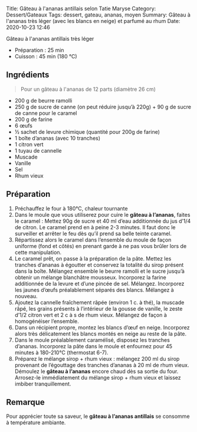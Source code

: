 Title: Gâteau à l'ananas antillais selon Tatie Maryse
Category: Dessert/Gateaux
Tags: dessert, gateau, ananas, moyen
Summary: Gâteau à l'ananas très léger (avec les blancs en neige) et parfumé au rhum
Date:  2020-10-23 12:46

Gâteau à l'ananas antillais très léger

- Préparation : 25 min
- Cuisson : 45 min (180 °C)

## Ingrédients
> Pour un gâteau à l'ananas de 12 parts (diamètre 26 cm)

- 200 g de beurre ramolli
- 250 g de sucre de canne (on peut réduire jusqu’à 220g) + 90 g de sucre de canne pour le caramel
- 200 g de farine
- 6 œufs
- ½ sachet de levure chimique (quantité pour 200g de farine)
- 1 boîte d’ananas (avec 10 tranches)
- 1 citron vert
- 1 tuyau de cannelle
- Muscade
- Vanille
- Sel
- Rhum vieux

## Préparation
1. Préchauffez le four à 180°C, chaleur tournante
2. Dans le moule que vous utiliserez pour cuire le **gâteau à l’ananas**, faites le caramel : Mettez 90g de sucre et 40 ml d’eau additionnée du jus d’1/4 de citron. Le caramel prend en à peine 2-3 minutes. Il faut donc le surveiller et arrêter le feu dès qu’il prend sa belle teinte caramel.
3. Répartissez alors le caramel dans l’ensemble du moule de façon uniforme (fond et côtés) en prenant garde à ne pas vous brûler lors de cette manipulation.
4. Le caramel prêt, on passe à la préparation de la pâte.
Mettez les tranches d’ananas à égoutter et conservez la totalité du sirop présent dans la boîte.
Mélangez ensemble le beurre ramolli et le sucre jusqu’à obtenir un mélange blanchâtre mousseux. Incorporez la farine additionnée de la levure et d’une pincée de sel. Mélangez. Incorporez les jaunes d’œufs préalablement séparés des blancs. Mélangez à nouveau.
5. Ajoutez la cannelle fraîchement râpée (environ 1 c. à thé), la muscade râpé, les grains présents à l’intérieur de la gousse de vanille, le zeste d’1/2 citron vert et 2 c à s de rhum vieux.
Mélangez de façon à homogénéiser l’ensemble.
6. Dans un récipient propre, montez les blancs d’œuf en neige.
Incorporez alors très délicatement les blancs montés en neige au reste de la pâte.
7. Dans le moule préalablement caramélisé, disposez les tranches d’ananas.
Incorporez la pâte dans le moule et enfournez pour 45 minutes à 180-210°C (thermostat 6-7).
8. Préparez le mélange sirop + rhum vieux : mélangez 200 ml du sirop provenant de l’égouttage des tranches d’ananas à 20 ml de rhum vieux.
Démoulez le <strong>gâteau à l’ananas</strong> encore chaud dès sa sortie du four. Arrosez-le immédiatement du mélange sirop + rhum vieux et laissez imbiber tranquillement.

## Remarque
Pour apprécier toute sa saveur, le <strong>gâteau à l’ananas antillais</strong> se consomme à température ambiante.

